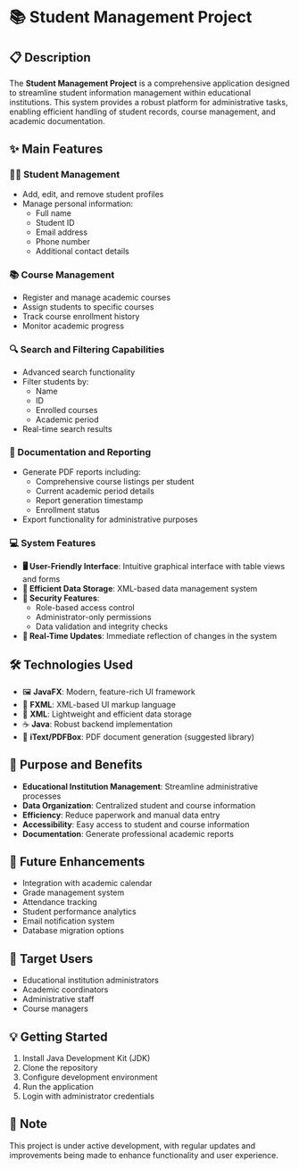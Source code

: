 # 📚 Student Management Project

## 📋 Description
The **Student Management Project** is a comprehensive application designed to streamline student information management within educational institutions. This system provides a robust platform for administrative tasks, enabling efficient handling of student records, course management, and academic documentation.

## ✨ Main Features

### 👨‍🎓 Student Management
- Add, edit, and remove student profiles
- Manage personal information:
  - Full name
  - Student ID
  - Email address
  - Phone number
  - Additional contact details

### 📚 Course Management
- Register and manage academic courses
- Assign students to specific courses
- Track course enrollment history
- Monitor academic progress

### 🔍 Search and Filtering Capabilities
- Advanced search functionality
- Filter students by:
  - Name
  - ID
  - Enrolled courses
  - Academic period
- Real-time search results

### 📄 Documentation and Reporting
- Generate PDF reports including:
  - Comprehensive course listings per student
  - Current academic period details
  - Report generation timestamp
  - Enrollment status
- Export functionality for administrative purposes

### 💻 System Features
- **🖥️ User-Friendly Interface**: Intuitive graphical interface with table views and forms
- **💾 Efficient Data Storage**: XML-based data management system
- **🔐 Security Features**:
  - Role-based access control
  - Administrator-only permissions
  - Data validation and integrity checks
- **🔄 Real-Time Updates**: Immediate reflection of changes in the system

## 🛠️ Technologies Used
- 🖼️ **JavaFX**: Modern, feature-rich UI framework
- 🎨 **FXML**: XML-based UI markup language
- 📂 **XML**: Lightweight and efficient data storage
- ☕ **Java**: Robust backend implementation
- 📄 **iText/PDFBox**: PDF document generation (suggested library)

## 🎯 Purpose and Benefits
- **Educational Institution Management**: Streamline administrative processes
- **Data Organization**: Centralized student and course information
- **Efficiency**: Reduce paperwork and manual data entry
- **Accessibility**: Easy access to student and course information
- **Documentation**: Generate professional academic reports

## 🚀 Future Enhancements
- Integration with academic calendar
- Grade management system
- Attendance tracking
- Student performance analytics
- Email notification system
- Database migration options

## 👥 Target Users
- Educational institution administrators
- Academic coordinators
- Administrative staff
- Course managers

## 💡 Getting Started
1. Install Java Development Kit (JDK)
2. Clone the repository
3. Configure development environment
4. Run the application
5. Login with administrator credentials

## 📝 Note
This project is under active development, with regular updates and improvements being made to enhance functionality and user experience.

